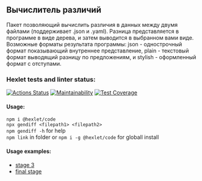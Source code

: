 ## Вычислитель различий

Пакет позволяющий вычислить различия в данных между двумя файлами (поддерживает .json и .yaml). Разница представляется в программе в виде дерева, и затем выводится в выбранном вами виде.\
Возможные форматы результата программы: json - однострочный формат показывающий внутреннее представление, plain - текстовый формат выводящий разницу по предложениям, и stylish - оформленный формат с отступами.

### Hexlet tests and linter status:

[![Actions Status](https://github.com/similarly/frontend-project-46/workflows/hexlet-check/badge.svg)](https://github.com/similarly/frontend-project-46/actions)
[![Maintainability](https://api.codeclimate.com/v1/badges/0f48c371498d1b84e998/maintainability)](https://codeclimate.com/github/similarly/frontend-project-46/maintainability)
[![Test Coverage](https://api.codeclimate.com/v1/badges/0f48c371498d1b84e998/test_coverage)](https://codeclimate.com/github/similarly/frontend-project-46/test_coverage)

#### Usage:

`npm i @hexlet/code`\
`npx gendiff <filepath1> <filepath2>`\
`npm gendiff -h` for help\
`npm link` in folder or `npm i -g @hexlet/code` for globall install

#### Usage examples:

- [stage 3](https://asciinema.org/a/iUl7dgz6VTueG9UkDGQ6tbZmS)
- [final stage](https://asciinema.org/a/GXpGRmVCWVtk2NyrOYc3NP2Fx)
